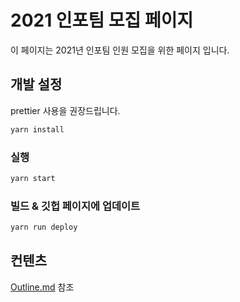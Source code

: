 # 2021 인포팀 모집 페이지

이 페이지는 2021년 인포팀 인원 모집을 위한 페이지 입니다.

## 개발 설정

prettier 사용을 권장드립니다.

```bash
yarn install
```

### 실행

```bash
yarn start
```

### 빌드 & 깃헙 페이지에 업데이트

```bash
yarn run deploy
```

## 컨텐츠
[Outline.md](https://github.com/gsainfoteam/recruit/blob/master/Outline.md) 참조